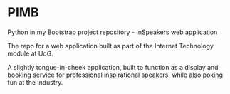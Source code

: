 # PIMB
Python in my Bootstrap project repository - InSpeakers web application

The repo for a web application built as part of the Internet Technology module at UoG.

A slightly tongue-in-cheek application, built to function as a display and booking service for professional inspirational speakers, 
while also poking fun at the industry.
